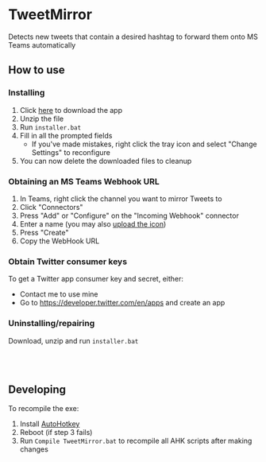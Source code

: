 # TweetMirror
Detects new tweets that contain a desired hashtag to forward them onto MS Teams automatically


## How to use
### Installing
1. Click [here](../../archive/master.zip) to download the app
2. Unzip the file
3. Run `installer.bat`
4. Fill in all the prompted fields
	- If you've made mistakes, right click the tray icon and select "Change Settings" to reconfigure
4. You can now delete the downloaded files to cleanup

### Obtaining an MS Teams Webhook URL
1. In Teams, right click the channel you want to mirror Tweets to
2. Click "Connectors"
3. Press "Add" or "Configure" on the "Incoming Webhook" connector
4. Enter a name (you may also [upload the icon](../../master/artwork/TweetMirror%20-%20Teams.png?raw=true))
5. Press "Create"
6. Copy the WebHook URL

### Obtain Twitter consumer keys
To get a Twitter app consumer key and secret, either:
- Contact me to use mine
- Go to https://developer.twitter.com/en/apps and create an app

### Uninstalling/repairing
Download, unzip and run `installer.bat`


<br/>
<br/>

## Developing
To recompile the exe:
1. Install [AutoHotkey](https://www.autohotkey.com/)
2. Reboot (if step 3 fails)
3. Run `Compile TweetMirror.bat` to recompile all AHK scripts after making changes
